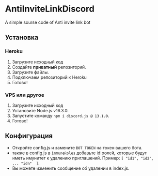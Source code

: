 # AntiInviteLinkDiscord

A simple sourse code of Anti invite link bot

## Установка
### Heroku

1. Загрузите исходный код
2. Создайте **приватный** репозиторий.
3. Загрузите файлы.
4. Подключаем репозиторий к Heroku
5. Готово!

### VPS или другое

1. Загрузите исходный код
2. Установите Node.js v16.3.0.
3. Запустите команду `npm i discord.js @ 13.1.0`.
4. Готово!

## Конфигурация

* Откройте config.js и замените `BOT_TOKEN` на токен вашего бота.
* также в config.js в `immuneRoles` добавьте id ролей, которые будут иметь имунитет к удалению приглашений. Пример: `[ "id1", "id2", ... "idn"  ]`. 
* Вы можете изменить сообщение об удалении в index.js. 

#

